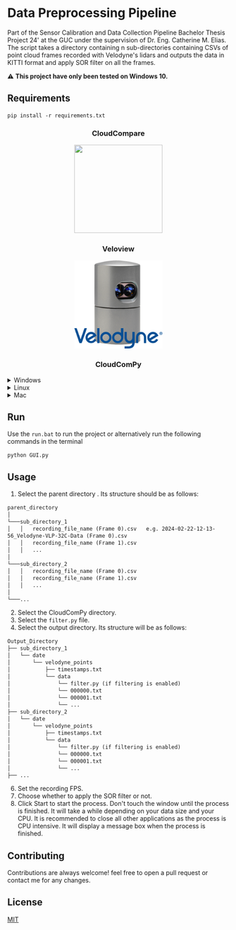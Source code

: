 # Data Preprocessing Pipeline

Part of the Sensor Calibration and Data Collection Pipeline Bachelor Thesis Project 24' at the GUC under the supervision of Dr. Eng. Catherine M. Elias. <br/>
The script takes a directory containing n sub-directories containing CSVs of point cloud frames recorded with Velodyne's lidars and outputs the data in KITTI format and apply SOR filter on all the frames.

:warning: **This project have only been tested on Windows 10.**

## Requirements

```
pip install -r requirements.txt
```
<h3 align="center">CloudCompare</h3>
<p align="center">
    <a href="https://www.danielgm.net/cc/">
        <img src="https://res.cloudinary.com/canonical/image/fetch/f_auto,q_auto,fl_sanitize,w_60,h_60/https://dashboard.snapcraft.io/site_media/appmedia/2017/02/icon_19.png" width="200" height="200" />
    </a>
</p>
<h3 align="center">Veloview</h3>
<p align="center">
    <a href="https://www.paraview.org/veloview/#download">
        <img src="https://raw.githubusercontent.com/Kitware/VeloView/master/Application/Icons/logo.png" width="200" height="200" />
    </a>
</p>
<h3 align="center">CloudComPy</h3>
<details>
    <summary>Windows</summary>
    
Installing, testing and using a CloudComPy binary on Windows 10 or 11, with Conda

The binary *CloudComPy\*_-date-.7z* available [here](https://www.simulation.openfields.fr/index.php/cloudcompy-downloads) is built in a Conda environment.
(see [here](BuildWindowsConda.md) for the corresponding building instructions).

As CloudComPy is under development, these instructions and the link are subject to change from time to time...

**This binary works only on Windows 10 or 11, and with a Conda environment as described below, not anywhere else!**

You need a recent installation of Anaconda3 or miniconda3.

You need to create a conda environment for CloudComPy: for instance, in Anaconda3, use the Anaconda3 prompt console:

```
conda activate
conda update -y -n base -c defaults conda
```
If your environment CloudComPy310 does not exist:
```
conda create --name CloudComPy310 python=3.10
   # --- erase previous env with the same name if existing
```
Add or update the packages:
```
conda activate CloudComPy310
conda config --add channels conda-forge
conda config --set channel_priority strict
conda install "boost=1.74" "cgal=5.4" cmake draco ffmpeg "gdal=3.5" jupyterlab laszip "matplotlib=3.5" "mysql=8.0" "numpy=1.22" "opencv=4.5" "openmp=8.0" "pcl=1.12" "pdal=2.4" "psutil=5.9" pybind11 "qhull=2020.2" "qt=5.15.4" "scipy=1.8" sphinx_rtd_theme spyder tbb tbb-devel "xerces-c=3.2"
```

Install the binary in the directory of your choice.
</details>
<details>
    <summary>Linux</summary>
    
Installing, testing and using a CloudComPy binary on Linux, with conda

The binary *CloudComPy_Conda310_Linux64_-date-.tgz* available [here](https://www.simulation.openfields.fr/index.php/cloudcompy-downloads) is built with a Conda environment
(see [here](BuildLinuxConda.md) for the corresponding building instructions).

As CloudComPy is under development, these instructions and the link are subject to change from time to time...

**This binary works only on Linux 64, on recent distributions, and with a Conda environment as described below, not anywhere else!**

**Only tested un Ubuntu 20.04 (focal) and Debian 11 (bullseye), please report any problems on other distributions.**

GLIBC version should be 2.29 or more. To know your version of GLIBC:

```
ldd --version
```

You need a recent installation of Anaconda3 or miniconda3.

You need to create an environment for CloudComPy with conda, from the terminal
(here, I chose to activate conda environment on demand: please adapt the instructions to your installation):

```
conda activate
conda update -y -n base -c defaults conda
```
If your environment CloudComPy310 does not exist:
```
conda create --name CloudComPy310 python=3.10
   # --- erase previous env with the same name if existing
```
Add or update the packages:
```
conda activate CloudComPy310
conda config --add channels conda-forge
conda config --set channel_priority strict
conda install "boost=1.74" "cgal=5.4" cmake draco ffmpeg "gdal=3.5" jupyterlab laszip "matplotlib=3.5" "mysql=8.0" "numpy=1.22" "opencv=4.5" "openmp=8.0" "pcl=1.12" "pdal=2.4" "psutil=5.9" pybind11 "qhull=2020.2" "qt=5.15.4" "scipy=1.8" sphinx_rtd_theme spyder tbb tbb-devel "xerces-c=3.2"
```

**Remark:** if conda is unknown, or in a bash script, add the following instruction before conda commands:

```
. <conda_dir>/etc/profile.d/conda.sh
```
where `<conda_dir>` is the installation directory of conda (often `~/anaconda3` or `~/miniconda3`)

Install the binary in the directory of your choice.
</details>
<details>
    <summary>Mac</summary>
    
Experimental: Installing, testing and using a CloudComPy binary on MacOS, with conda

The binary *CloudComPy_Conda310_MacOS-date-.zip* available [here](https://www.simulation.openfields.fr/index.php/cloudcompy-downloads)
 is built with a Conda environment.

**This binary works only on macOS Apple arm architecture (not on Intel processors), on recent macOS versions, not anywhere else!**

**Built and tested on macOS VENTURA 13.4.1. Please post issues on CloudComPy GitHub in case of problem**

The macOS binary provides **CloudCompare** and **CloudCompy** (same as binaries for Windows and Linux).

As CloudComPy is under development, these instructions and the link are subject to change from time to time...

**CloudCompare** works as it is (no specific environment).
It is located in CloudComPy310/CloudCompare/CloudCompare.app and can be launched from the Finder.

**CloudComPy** needs a Python 3.10 configuration with at least the following packages, either with conda or not:

```
numpy
scipy
requests
psutils
matplotlib
```

You can create an environment for CloudComPy with conda, from the terminal
(here, I chose to activate conda environment on demand: please adapt the instructions to your installation)
The following package list corresponds to the building environment, but you can adjust the list
(at least the above list):

```
conda activate
conda update -y -n base -c defaults conda
```
If your environment CloudComPy310 does not exist:
```
conda create --name CloudComPy310 python=3.10
   # --- erase previous env with the same name if existing
```
Add or update the packages:
```
conda activate CloudComPy310
conda config --add channels conda-forge
conda config --set channel_priority strict
conda install "boost" "cgal" cmake draco ffmpeg "gdal" jupyterlab laszip "matplotlib" "mysql=8.0" "numpy" "opencv" "openssl=3.0.8" "pcl" "pdal" "psutil" pybind11 "qhull=2020.2" "qt=5.15.8" "scipy" sphinx_rtd_theme spyder tbb tbb-devel "xerces-c=3.2" xorg-libx11 || error_exit "conda environment ${CONDA_ENV} cannot be completed"
```

Unzip the binary tarfile in the directory of your choice.
</details>

## Run

Use the `run.bat` to run the project or alternatively run the following commands in the terminal

```
python GUI.py
```

## Usage

1. Select the parent directory . Its structure should be as follows:
```
parent_directory
│
└───sub_directory_1
│   │   recording_file_name (Frame 0).csv   e.g. 2024-02-22-12-13-56_Velodyne-VLP-32C-Data (Frame 0).csv
│   │   recording_file_name (Frame 1).csv
│   │   ...
│
└───sub_directory_2
│   │   recording_file_name (Frame 0).csv 
│   │   recording_file_name (Frame 1).csv
│   │   ...
│
└───...
```
2. Select the CloudComPy directory.
3. Select the `filter.py` file.
4. Select the output directory. Its structure will be as follows:
```
Output_Directory
├── sub_directory_1
│   └── date
│       └── velodyne_points
│           ├── timestamps.txt
│           └── data
│               └── filter.py (if filtering is enabled)
│               └── 000000.txt
│               └── 000001.txt
│               └── ...
├── sub_directory_2
│   └── date
│       └── velodyne_points
│           ├── timestamps.txt
│           └── data
│               └── filter.py (if filtering is enabled)
│               └── 000000.txt
│               └── 000001.txt
│               └── ...
├── ...
```
6. Set the recording FPS.
7. Choose whether to apply the SOR filter or not.
8. Click Start to start the process. Don't touch the window until the process is finished. It will take a while depending on your data size and your CPU. It is recommended to close all other applications as the process is CPU intensive.
It will display a message box when the process is finished.

## Contributing

Contributions are always welcome! feel free to open a pull request or contact me for any changes.

## License

[MIT](https://choosealicense.com/licenses/mit/)